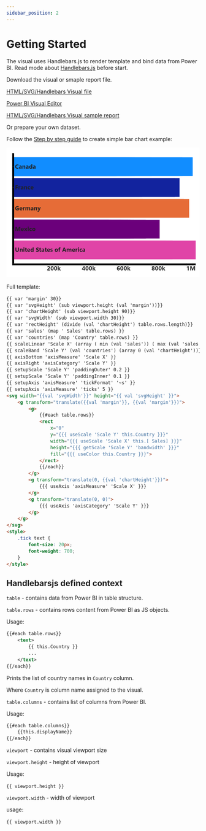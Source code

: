 ```yaml
---
sidebar_position: 2
---
```


# Getting Started

The visual uses Handlebars.js to render template and bind data from Power BI. Read mode about [Handlebars.js](https://handlebarsjs.com/guide/) before start.

Download the visual or smaple report file.

[HTML/SVG/Handlebars Visual file](./handlebarsVisual.1.0.1.0.pbiviz)

[Power BI Visual Editor](./powerBIEditorVisual.1.0.4.0.pbiviz)

[HTML/SVG/Handlebars Visual sample report](./handlebarsVisual.1.0.1.0.pbix)

Or prepare your own dataset.

Follow the [Step by step guide](./step-by-step.md) to create simple bar chart example:

![Bar chart example](./barchart-output.png)

Full template:

```html
{{ var 'margin' 30}}
{{ var 'svgHeight' (sub viewport.height (val 'margin'))}}
{{ var 'chartHeight' (sub viewport.height 90)}}
{{ var 'svgWidth' (sub viewport.width 30)}}
{{ var 'rectHeight' (divide (val 'chartHeight') table.rows.length)}}
{{ var 'sales' (map ' Sales' table.rows) }}
{{ var 'countries' (map 'Country' table.rows) }}
{{ scaleLinear 'Scale X' (array ( min (val 'sales')) ( max (val 'sales'))) (array 0 (val 'svgWidth'))}}
{{ scaleBand 'Scale Y' (val 'countries') (array 0 (val 'chartHeight'))}}
{{ axisBottom 'axisMeasure' 'Scale X' }}
{{ axisRight 'axisCategory' 'Scale Y' }}
{{ setupScale 'Scale Y' 'paddingOuter' 0.2 }}
{{ setupScale 'Scale Y' 'paddingInner' 0.1 }}
{{ setupAxis 'axisMeasure' 'tickFormat' '~s' }}
{{ setupAxis 'axisMeasure' 'ticks' 5 }}
<svg width="{{val 'svgWidth'}}" height="{{ val 'svgHeight' }}">
    <g transform="translate({{val 'margin'}}, {{val 'margin'}})">
        <g>
            {{#each table.rows}}
            <rect
                x="0"
                y="{{{ useScale 'Scale Y' this.Country }}}"
                width="{{{ useScale 'Scale X' this.[ Sales] }}}"
                height="{{{ getScale 'Scale Y' 'bandwidth' }}}"
                fill="{{{ useColor this.Country }}}">    
            </rect>
            {{/each}}
        </g>
        <g transform="translate(0, {{val 'chartHeight'}})">
            {{{ useAxis 'axisMeasure' 'Scale X' }}}
        </g>
        <g transform="translate(0, 0)">
            {{{ useAxis 'axisCategory' 'Scale Y' }}}
        </g>
    </g>
</svg>
<style>
    .tick text {
        font-size: 20px;
        font-weight: 700;
    }
</style>
```

## Handlebarsjs defined context

`table` - contains data from Power BI in table structure.

`table.rows` - contains rows content from Power BI as JS objects.

Usage:

```svg
{{#each table.rows}}
    <text>
        {{ this.Country }}   
        ...
    </text>
{{/each}}
```

Prints the list of country names in `Country` column.

Where `Country` is column name assigned to the visual.

`table.columns` - contains list of columns from Power BI.

Usage:

```svg
{{#each table.columns}}
    {{this.displayName}}
{{/each}}
```

`viewport` - contains visual viewport size

`viewport.height` - height of viewport

Usage:

`{{ viewport.height }}`

`viewport.width` - width of viewport

usage:

`{{ viewport.width }}`

